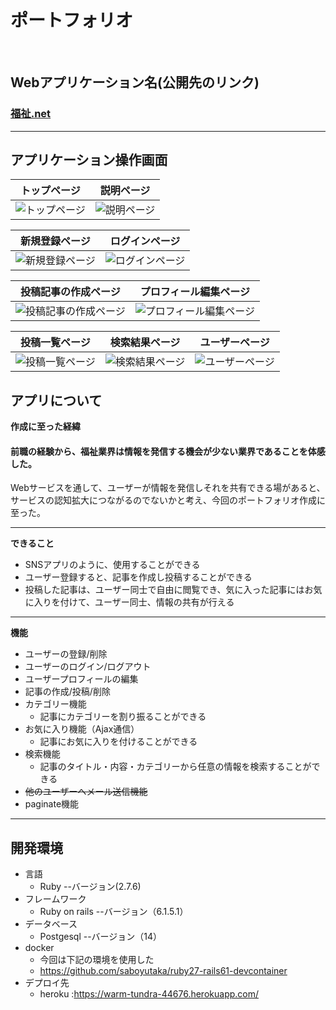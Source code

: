 # ポートフォリオ

</br>

## Webアプリケーション名(公開先のリンク)
### [福祉.net](https://warm-tundra-44676.herokuapp.com/)
***
## アプリケーション操作画面
|トップページ|説明ページ|
|---|---|
|![トップページ](https://user-images.githubusercontent.com/104083127/208344427-b328161c-f933-431a-a437-83c6a1366be4.png)|![説明ページ](https://user-images.githubusercontent.com/104083127/208346193-3d197766-1644-4502-a4cf-309e2bb8530c.png)|

|新規登録ページ|ログインページ|
|---|---|
|![新規登録ページ](https://user-images.githubusercontent.com/104083127/208349099-0712b837-86b1-4a03-a7dc-9254972b9f9d.png)|![ログインページ](https://user-images.githubusercontent.com/104083127/208349165-89f831d2-bbcb-4b02-8278-e590cdc8b6d3.png)|

|投稿記事の作成ページ|プロフィール編集ページ|
|---|---|
|![投稿記事の作成ページ](https://user-images.githubusercontent.com/104083127/208350234-0d57be91-189c-42f5-bb90-ef0b303f99d2.png)|![プロフィール編集ページ](https://user-images.githubusercontent.com/104083127/208350828-f254c575-c009-4da2-a871-7d90dc235b62.png)|

|投稿一覧ページ|検索結果ページ|ユーザーページ|
|---|---|---|
|![投稿一覧ページ](https://user-images.githubusercontent.com/104083127/208353498-1fa8fd15-fcc7-4a50-832a-84e340631674.png)|![検索結果ページ](https://user-images.githubusercontent.com/104083127/208351061-ee262c75-3fb9-45d1-908d-51f4cbfae11f.png)|![ユーザーページ](https://user-images.githubusercontent.com/104083127/208354171-317f5629-6e58-4a90-9220-1e2b9b19887c.png)|


## アプリについて
**作成に至った経緯**
#### 前職の経験から、福祉業界は情報を発信する機会が少ない業界であることを体感した。</br>
Webサービスを通して、ユーザーが情報を発信しそれを共有できる場があると、サービスの認知拡大につながるのでないかと考え、今回のポートフォリオ作成に至った。
***
**できること**
- SNSアプリのように、使用することができる
- ユーザー登録すると、記事を作成し投稿することができる
- 投稿した記事は、ユーザー同士で自由に閲覧でき、気に入った記事にはお気に入りを付けて、ユーザー同士、情報の共有が行える
***
**機能**
- ユーザーの登録/削除
- ユーザーのログイン/ログアウト
- ユーザープロフィールの編集
- 記事の作成/投稿/削除
- カテゴリー機能
  - 記事にカテゴリーを割り振ることができる 
- お気に入り機能（Ajax通信）
  - 記事にお気に入りを付けることができる
- 検索機能
  - 記事のタイトル・内容・カテゴリーから任意の情報を検索することができる
- ~~他のユーザーへメール送信機能~~
- paginate機能
***

 ## 開発環境
 - 言語
   - Ruby --バージョン(2.7.6)
 - フレームワーク
   - Ruby on rails --バージョン（6.1.5.1）
 - データベース
   - Postgesql --バージョン（14）
 - docker
   - 今回は下記の環境を使用した
   -  https://github.com/saboyutaka/ruby27-rails61-devcontainer
 - デプロイ先
   - heroku :https://warm-tundra-44676.herokuapp.com/ 
